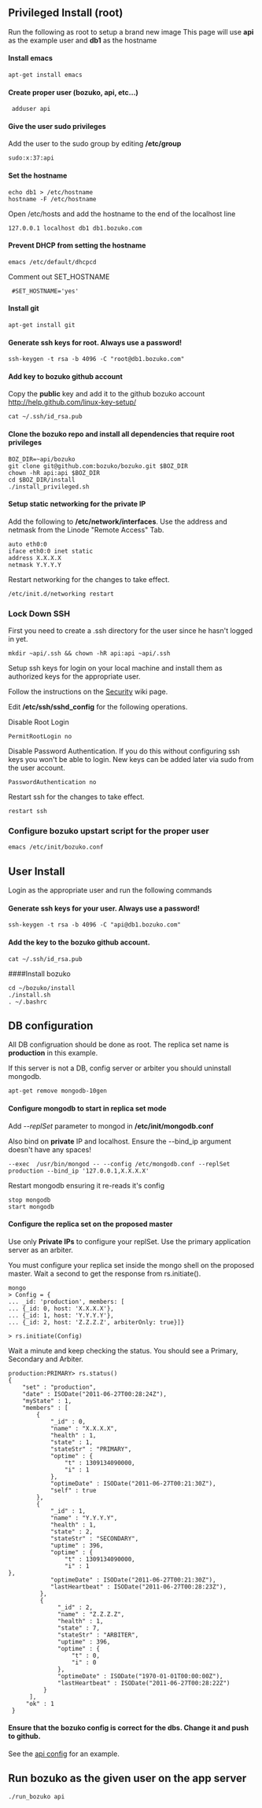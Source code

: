 ## Privileged Install (root)
Run the following as root to setup a brand new image
This page will use **api** as the example user and **db1** as the hostname


#### Install emacs
    apt-get install emacs

#### Create proper user (bozuko, api, etc...)
     adduser api 

#### Give the user sudo privileges

Add the user to the sudo group by editing **/etc/group**

    sudo:x:37:api

#### Set the hostname
    echo db1 > /etc/hostname
    hostname -F /etc/hostname

Open /etc/hosts and add the hostname to the end of the localhost line

    127.0.0.1 localhost db1 db1.bozuko.com

#### Prevent DHCP from setting the hostname
    emacs /etc/default/dhcpcd 

Comment out SET_HOSTNAME

     #SET_HOSTNAME='yes'

#### Install git
    apt-get install git

#### Generate ssh keys for root. **Always use a password!**
    ssh-keygen -t rsa -b 4096 -C "root@db1.bozuko.com"

#### Add key to bozuko github account
Copy the **public** key and add it to the github bozuko account 
http://help.github.com/linux-key-setup/

    cat ~/.ssh/id_rsa.pub

#### Clone the bozuko repo and install all dependencies that require root privileges
    BOZ_DIR=~api/bozuko
    git clone git@github.com:bozuko/bozuko.git $BOZ_DIR
    chown -hR api:api $BOZ_DIR
    cd $BOZ_DIR/install
    ./install_privileged.sh

#### Setup static networking for the private IP 

Add the following to **/etc/network/interfaces**. Use the address and netmask from the Linode "Remote Access" Tab.

    auto eth0:0
    iface eth0:0 inet static
    address X.X.X.X
    netmask Y.Y.Y.Y

Restart networking for the changes to take effect.

    /etc/init.d/networking restart

### Lock Down SSH

First you need to create a .ssh directory for the user since he hasn't logged in yet.

    mkdir ~api/.ssh && chown -hR api:api ~api/.ssh

Setup ssh keys for login on your local machine and install them as authorized keys for the appropriate user.

Follow the instructions on the [Security](https://github.com/bozuko/bozuko/wiki/Security) wiki page.

Edit **/etc/ssh/sshd_config** for the following operations.

Disable Root Login
    
    PermitRootLogin no

Disable Password Authentication. If you do this without configuring ssh keys you won't be able to login. 
New keys can be added later via sudo from the user account.

    PasswordAuthentication no

Restart ssh for the changes to take effect.

    restart ssh

### Configure bozuko upstart script for the proper user

    emacs /etc/init/bozuko.conf

## User Install

Login as the appropriate user and run the following commands


#### Generate ssh keys for your user. **Always use a password!**
    
    ssh-keygen -t rsa -b 4096 -C "api@db1.bozuko.com"

#### Add the key to the bozuko github account.
    
    cat ~/.ssh/id_rsa.pub

####Install bozuko

    cd ~/bozuko/install
    ./install.sh
    . ~/.bashrc


## DB configuration

All DB configruation should be done as root. The replica set name is **production** in this example.

If this server is not a DB, config server or arbiter you should uninstall mongodb. 

    apt-get remove mongodb-10gen


#### Configure mongodb to start in replica set mode

Add *--replSet* parameter to mongod in **/etc/init/mongodb.conf** 

Also bind on **private** IP and localhost. Ensure the --bind_ip argument doesn't have any spaces!

    --exec  /usr/bin/mongod -- --config /etc/mongodb.conf --replSet production --bind_ip '127.0.0.1,X.X.X.X'

Restart mongodb ensuring it re-reads it's config

    stop mongodb
    start mongodb

#### Configure the replica set on the proposed master

Use only **Private IPs** to configure your replSet. Use the primary application server as an arbiter.

You must configure your replica set inside the mongo shell on the proposed master. Wait a second to get the response from rs.initiate().

    mongo
    > Config = {
    ... _id: 'production', members: [
    ... {_id: 0, host: 'X.X.X.X'},
    ... {_id: 1, host: 'Y.Y.Y.Y'},
    ... {_id: 2, host: 'Z.Z.Z.Z', arbiterOnly: true}]}

    > rs.initiate(Config)
 
 Wait a minute and keep checking the status. You should see a Primary, Secondary and Arbiter.

    production:PRIMARY> rs.status()
    {
        "set" : "production",
        "date" : ISODate("2011-06-27T00:28:24Z"),
        "myState" : 1,
        "members" : [
            {
                "_id" : 0,
                "name" : "X.X.X.X",
                "health" : 1,
                "state" : 1,
                "stateStr" : "PRIMARY",
                "optime" : {
                    "t" : 1309134090000,
                    "i" : 1
                },
                "optimeDate" : ISODate("2011-06-27T00:21:30Z"),
                "self" : true
            },
            {
                "_id" : 1,
                "name" : "Y.Y.Y.Y",
                "health" : 1,
                "state" : 2,
                "stateStr" : "SECONDARY",
                "uptime" : 396,
                "optime" : {
                    "t" : 1309134090000,
                    "i" : 1                                                                                      },
                "optimeDate" : ISODate("2011-06-27T00:21:30Z"),
                "lastHeartbeat" : ISODate("2011-06-27T00:28:23Z"),
             },
             {
                  "_id" : 2,
                  "name" : "Z.Z.Z.Z",
                  "health" : 1,
                  "state" : 7,
                  "stateStr" : "ARBITER",
                  "uptime" : 396,
                  "optime" : {
                      "t" : 0,
                      "i" : 0
                  },
                  "optimeDate" : ISODate("1970-01-01T00:00:00Z"),
                  "lastHeartbeat" : ISODate("2011-06-27T00:28:22Z")
              }
          ], 
         "ok" : 1
     }

#### Ensure that the bozuko config is correct for the dbs. Change it and push to github.

See the [api config](https://github.com/bozuko/bozuko/blob/master/config/api.js) for an example.

## Run bozuko as the given user on the app server

    ./run_bozuko api
